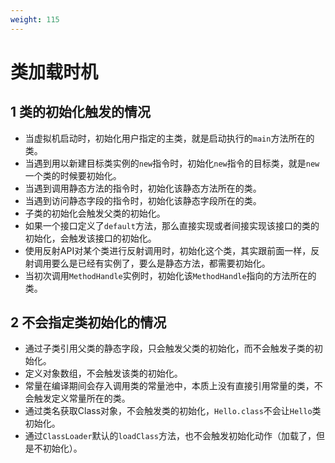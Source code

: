 ```yaml
---
weight: 115
---
```


# 类加载时机

## 1 类的初始化触发的情况

* 当虚拟机启动时，初始化用户指定的主类，就是启动执行的`main`方法所在的类。
* 当遇到用以新建目标类实例的`new`指令时，初始化`new`指令的目标类，就是`new`一个类的时候要初始化。
* 当遇到调用静态方法的指令时，初始化该静态方法所在的类。
* 当遇到访问静态字段的指令时，初始化该静态字段所在的类。
* 子类的初始化会触发父类的初始化。
* 如果一个接口定义了`default`方法，那么直接实现或者间接实现该接口的类的初始化，会触发该接口的初始化。
* 使用反射API对某个类进行反射调用时，初始化这个类，其实跟前面一样，反射调用要么是已经有实例了，要么是静态方法，都需要初始化。
* 当初次调用`MethodHandle`实例时，初始化该`MethodHandle`指向的方法所在的类。

## 2 不会指定类初始化的情况

* 通过子类引用父类的静态字段，只会触发父类的初始化，而不会触发子类的初始化。
* 定义对象数组，不会触发该类的初始化。
* 常量在编译期间会存入调用类的常量池中，本质上没有直接引用常量的类，不会触发定义常量所在的类。
* 通过类名获取Class对象，不会触发类的初始化，`Hello.class`不会让`Hello`类初始化。
* 通过`ClassLoader`默认的`loadClass`方法，也不会触发初始化动作（加载了，但是不初始化）。

